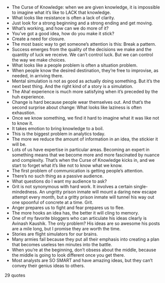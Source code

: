  - The Curse of Knowledge: when we are given knowledge, it is impossible to imagine what it’s like to LACK that knowledge.
 - What looks like resistance is often a lack of clarity.
 - Just look for a strong beginning and a strong ending and get moving.
 - What’s working, and how can we do more of it?
 - You’ve got a good idea, how do you make it stick?
 - Create a need for closure.
 - The most basic way to get someone’s attention is this: Break a pattern.
 - Success emerges from the quality of the decisions we make and the quantity of luck we receive. We can’t control luck. But we can control the way we make choices.
 - What looks like a people problem is often a situation problem.
 - When people know the desired destination, they’re free to improvise, as needed, in arriving there.
 - Mental simulation is not as good as actually doing something. But it’s the next best thing. And the right kind of a story is a simulation.
 - The Aha! experience is much more satisfying when it’s preceded by the huh experience.
 - Change is hard because people wear themselves out. And that’s the second surprise about change: What looks like laziness is often exhaustion.
 - Once we know something, we find it hard to imagine what it was like not to know it.
 - It takes emotion to bring knowledge to a boil.
 - This is the biggest problem in analytics today.
 - The more we reduce the amount of information in an idea, the stickier it will be.
 - Lots of us have expertise in particular areas. Becoming an expert in something means that we become more and more fascinated by nuance and complexity. That’s when the Curse of Knowledge kicks in, and we start to forget what it’s like not to know what we know.
 - The first problem of communication is getting people’s attention.
 - There’s no such thing as a passive audience.
 - What questions do I want my audience to ask?
 - Grit is not synonymous with hard work. It involves a certain single-mindedness. An ungritty prison inmate will mount a daring new escape attempt every month, but a gritty prison inmate will tunnel his way out one spoonful of concrete at a time. Grit.
 - Anger prepares us to fight and fear prepares us to flee.
 - The more hooks an idea has, the better it will cling to memory.
 - One of my favorite bloggers who can articulate his ideas clearly is Avinash Kaushik. The only problem? His ideas are so awesome his posts are a mile long, but I promise they are worth the time.
 - Stories are flight simulators for our brains.
 - Many armies fail because they put all their emphasis into creating a plan that becomes useless ten minutes into the battle.
 - When you’re at the beginning, don’t obsess about the middle, because the middle is going to look different once you get there.
 - Most analysts are SO SMART and have amazing ideas, but they can’t convey their genius ideas to others.

29 quotes